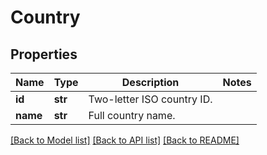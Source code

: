 # Country

## Properties
Name | Type | Description | Notes
------------ | ------------- | ------------- | -------------
**id** | **str** | Two-letter ISO country ID. | 
**name** | **str** | Full country name. | 

[[Back to Model list]](../README.md#documentation-for-models) [[Back to API list]](../README.md#documentation-for-api-endpoints) [[Back to README]](../README.md)


